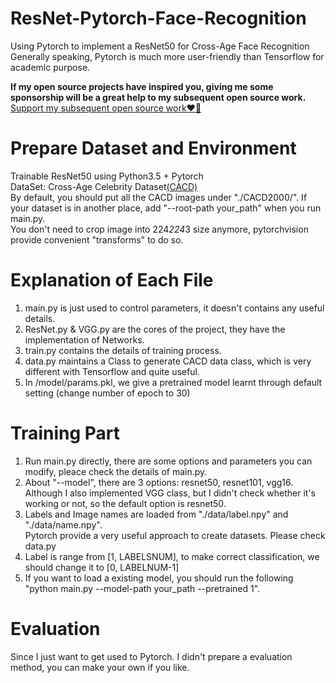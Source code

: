 # ResNet-Pytorch-Face-Recognition
Using Pytorch to implement a ResNet50 for Cross-Age Face Recognition<br>
Generally speaking, Pytorch is much more user-friendly than Tensorflow for academic purpose.

**If my open source projects have inspired you, giving me some sponsorship will be a great help to my subsequent open source work.** 
[Support my subsequent open source work❤️🙏](https://kaihuatang.github.io/donate.html)

Prepare Dataset and Environment
====
Trainable ResNet50 using Python3.5 + Pytorch <br>
DataSet: Cross-Age Celebrity Dataset[(CACD)](http://bcsiriuschen.github.io/CARC/) <br>
By default, you should put all the CACD images under "./CACD2000/". If your dataset is in another place, add "--root-path your_path" when you run main.py. <br>
You don't need to crop image into 224*224*3 size anymore, pytorchvision provide convenient "transforms" to do so.

Explanation of Each File
====
1. main.py is just used to control parameters, it doesn't contains any useful details.
2. ResNet.py & VGG.py are the cores of the project, they have the implementation of Networks.
3. train.py contains the details of training process.
4. data.py maintains a Class to generate CACD data class, which is very different with Tensorflow and quite useful.
5. In /model/params.pkl, we give a pretrained model learnt through default setting (change number of epoch to 30)

Training Part
====
1. Run main.py directly, there are some options and parameters you can modify, pleace check the details of main.py.
2. About "--model", there are 3 options: resnet50, resnet101, vgg16. Although I also implemented VGG class, but I didn't check whether it's working or not, so the default option is resnet50.
3. Labels and Image names are loaded from "./data/label.npy" and "./data/name.npy".<br>
   Pytorch provide a very useful approach to create datasets. Please check data.py
4. Label is range from [1, LABELSNUM], to make correct classification, we should change it to [0, LABELNUM-1]
5. If you want to load a existing model, you should run the following "python main.py --model-path your_path --pretrained 1".

Evaluation 
====
Since I just want to get used to Pytorch. I didn't prepare a evaluation method, you can make your own if you like.
